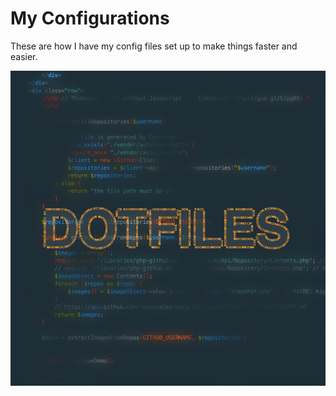 My Configurations
================

These are how I have my config files set up to make things faster and easier.

![alt text][github]

[github]: https://raw.githubusercontent.com/alex-cory/dotfiles/master/snapshot.png "Sample result"
